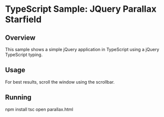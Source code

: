 # TypeScript Sample: JQuery Parallax Starfield

## Overview

This sample shows a simple jQuery application in TypeScript using a jQuery TypeScript typing.

## Usage

For best results, scroll the window using the scrollbar.  

## Running

npm install
tsc
open parallax.html
